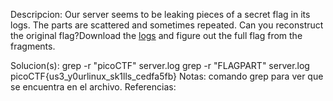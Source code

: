 
Descripcion:
Our server seems to be leaking pieces of a secret flag in its logs. The parts are scattered and sometimes repeated. Can you reconstruct the original flag?Download the [logs](https://challenge-files.picoctf.net/c_saffron_estate/1a0b2a2a67149850cd0e6d34da005c381bbbed4c558e529fec8b3be3f8619046/server.log) and figure out 
the full flag from the fragments.

Solucion(s):
grep -r "picoCTF" server.log
grep -r "FLAGPART" server.log
picoCTF{us3_y0urlinux_sk1lls_cedfa5fb}
Notas:
comando grep para ver que se encuentra en el archivo.
Referencias: